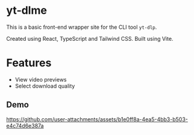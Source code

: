 # yt-dlme

This is a basic front-end wrapper site for the CLI tool `yt-dlp`.

Created using React, TypeScript and Tailwind CSS. Built using Vite.

# Features

* View video previews
* Select download quality

## Demo

https://github.com/user-attachments/assets/b1e0ff8a-4ea5-4bb3-b503-e4c74d6e387a
